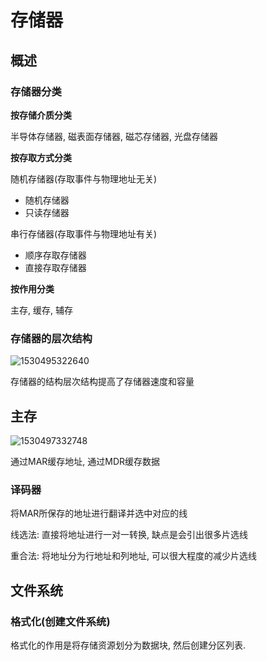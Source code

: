 # 存储器
## 概述
### 存储器分类

**按存储介质分类**

半导体存储器, 磁表面存储器, 磁芯存储器, 光盘存储器

**按存取方式分类**

随机存储器(存取事件与物理地址无关)
* 随机存储器
* 只读存储器

串行存储器(存取事件与物理地址有关)
* 顺序存取存储器
* 直接存取存储器

**按作用分类**

主存, 缓存, 辅存

### 存储器的层次结构

![1530495322640](/home/ruinb0w/Documents/Notes/!Computer/CO/assets/1530497454275.png)

存储器的结构层次结构提高了存储器速度和容量

## 主存

![1530497332748](/home/ruinb0w/Documents/Notes/!Computer/CO/assets/1530497520626.png)

通过MAR缓存地址, 通过MDR缓存数据

### 译码器

将MAR所保存的地址进行翻译并选中对应的线

线选法: 直接将地址进行一对一转换, 缺点是会引出很多片选线

重合法: 将地址分为行地址和列地址, 可以很大程度的减少片选线

## 文件系统

### 格式化(创建文件系统)

格式化的作用是将存储资源划分为数据块, 然后创建分区列表.